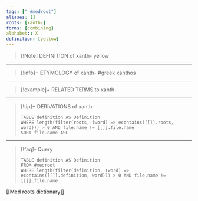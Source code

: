 ```yaml
---
tags: [" #medroot"]
aliases: []
roots: [xanth-]
forms: [combining]
alphabet:: X
definition: [yellow]
---
```

>[!Note] DEFINITION of xanth-
>yellow
_____
>[!info]+ ETYMOLOGY of xanth-
>#greek xanthos
_____
>[!example]+ RELATED TERMS to xanth-
>
_____
>[!tip]+ DERIVATIONS of xanth-
>```dataview
>TABLE definition AS Definition 
>WHERE length(filter(roots, (word) => econtains([[]].roots, word))) > 0 AND file.name != [[]].file.name
>SORT file.name ASC
>```
___
>[!faq]- Query
>```dataview
>TABLE definition AS Definition
>FROM #medroot
>WHERE length(filter(definition, (word) => econtains([[]].definition, word))) > 0 AND file.name != [[]].file.name
>```

[[Med roots dictionary]]